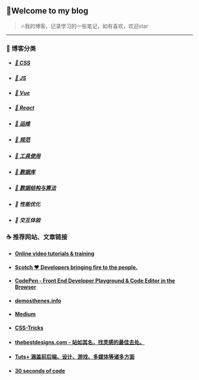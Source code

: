 ## 🚀Welcome to my blog

> 🔥我的博客，记录学习的一些笔记，如有喜欢，欢迎star

---

### :microscope: 博客分类

- ##### [:hamburger: CSS ](https://github.com/peng-yin/note/projects/1)
- ##### [:lollipop: JS ](https://github.com/peng-yin/note/projects/2)
- ##### [:jack_o_lantern: Vue](https://github.com/peng-yin/note/projects/6) 
- ##### [:ghost: React](https://github.com/peng-yin/note/projects/5)
- ##### [:art: 运维](https://github.com/peng-yin/note/projects/3)
- ##### [:tophat: 规范](https://github.com/peng-yin/note/projects/4)
- ##### [:ramen: 工具使用](https://github.com/peng-yin/note/projects/7)
- ##### [:ring: 数据库](https://github.com/peng-yin/note/projects/9) 
- ##### [:ski: 数据结构与算法](https://github.com/peng-yin/note/projects/8)
- ##### :rice: 性能优化
- ##### :guitar: 交互体验




### :coffee: 推荐网站、文章链接

- #### [Online video tutorials & training](https://www.lynda.com/)


- #### [Scotch ♥ Developers bringing fire to the people.](https://scotch.io/)


- #### [CodePen - Front End Developer Playground & Code Editor in the Browser ](https://codepen.io/)

- #### [demosthenes.info](http://thenewcode.com/)

- #### [Medium](https://medium.com/)


- #### [CSS-Tricks](https://css-tricks.com/)


- #### [thebestdesigns.com - 站如其名，找灵感的最佳去处。](https://www.thebestdesigns.com/)

- #### [Tuts+ 涵盖前后端、设计、游戏、多媒体等诸多方面](https://tutsplus.com/tutorials)

- #### [30 seconds of code](https://www.30secondsofcode.org/)







